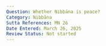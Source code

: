 ```yaml
---
Question: Whether Nibbāna is peace?
Category: Nibbāna
Sutta References: MN 26
Date Entered: March 26, 2025
Review Status: Not started
---
```

